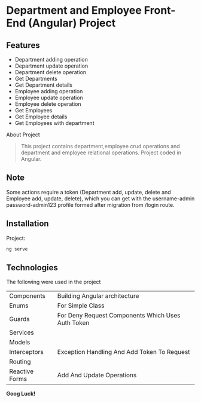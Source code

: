 # Department and Employee Front-End (Angular) Project


## Features

- Department adding operation
- Department update operation
- Department delete operation
- Get Departments 
- Get Department details
- Employee adding operation
- Employee update operation
- Employee delete operation
- Get Employees
- Get Employee details
- Get Employees with department

About Project

> This project contains department,employee crud operations and department and employee relational operations. Project coded in Angular.

## Note
Some actions require a token (Department add, update, delete and Employee add, update, delete), which you can get with the username-admin password-admin123 profile formed after migration from /login route.


## Installation

Project:

```sh
ng serve
```

## Technologies

The following were used in the project

|  |  |
| ------ | ------ |
| Components | Building Angular architecture |
| Enums | For Simple Class |
| Guards | For Deny Request Components Which Uses Auth Token |
| Services |  |
| Models  |  |
| Interceptors | Exception Handling And Add Token To Request  |
| Routing |  |
| Reactive Forms | Add And Update Operations |

**Goog Luck!**

[//]: # (These are reference links used in the body of this note and get stripped out when the markdown processor does its job. There is no need to format nicely because it shouldn't be seen. Thanks SO - http://stackoverflow.com/questions/4823468/store-comments-in-markdown-syntax)

   [dill]: <https://github.com/joemccann/dillinger>
   [git-repo-url]: <https://github.com/joemccann/dillinger.git>
   [john gruber]: <http://daringfireball.net>
   [df1]: <http://daringfireball.net/projects/markdown/>
   [markdown-it]: <https://github.com/markdown-it/markdown-it>
   [Ace Editor]: <http://ace.ajax.org>
   [node.js]: <http://nodejs.org>
   [Twitter Bootstrap]: <http://twitter.github.com/bootstrap/>
   [jQuery]: <http://jquery.com>
   [@tjholowaychuk]: <http://twitter.com/tjholowaychuk>
   [express]: <http://expressjs.com>
   [AngularJS]: <http://angularjs.org>
   [Gulp]: <http://gulpjs.com>

   [PlDb]: <https://github.com/joemccann/dillinger/tree/master/plugins/dropbox/README.md>
   [PlGh]: <https://github.com/joemccann/dillinger/tree/master/plugins/github/README.md>
   [PlGd]: <https://github.com/joemccann/dillinger/tree/master/plugins/googledrive/README.md>
   [PlOd]: <https://github.com/joemccann/dillinger/tree/master/plugins/onedrive/README.md>
   [PlMe]: <https://github.com/joemccann/dillinger/tree/master/plugins/medium/README.md>
   [PlGa]: <https://github.com/RahulHP/dillinger/blob/master/plugins/googleanalytics/README.md>
